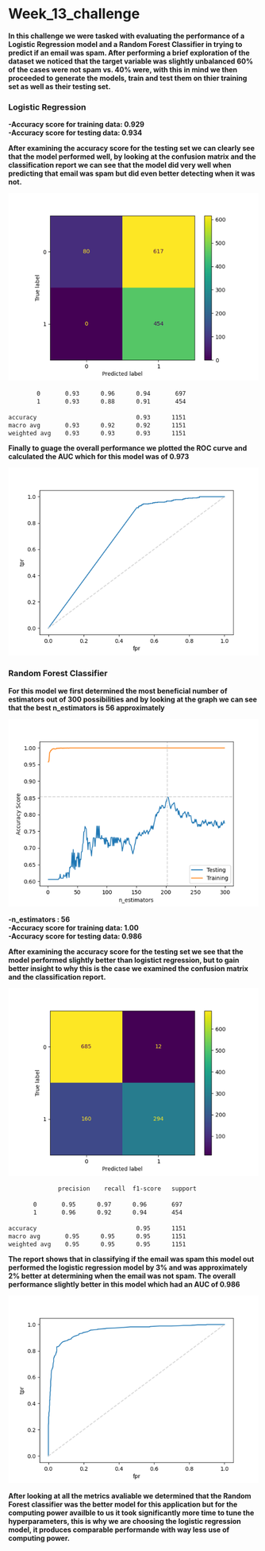 # Week_13_challenge



**In this challenge we were tasked with evaluating the performance of a Logistic Regression model and a Random Forest Classifier in trying to predict if an email was spam. After performing a brief exploration of the dataset we noticed that the target variable was slightly unbalanced 60% of the cases were not spam vs. 40% were, with this in mind we then proceeded to generate the models, train and test them on thier training set as well as their testing set.**

### Logistic Regression
**-Accuracy score for training data: 0.929**<br>
**-Accuracy score for testing data: 0.934**

**After examining the accuracy score for the testing set we can clearly see that the model performed well, by looking at the confusion matrix and the classification report we can see that the model did very well when predicting that email was spam but did even better detecting when it was not.**


![Alt text](Resources/lgr_cm.png)



            0       0.93      0.96      0.94       697
            1       0.93      0.88      0.91       454

    accuracy                            0.93      1151
    macro avg       0.93      0.92      0.92      1151
    weighted avg    0.93      0.93      0.93      1151


**Finally to guage the overall performance we plotted the ROC curve and calculated the AUC which for this model was of 0.973**


![Alt text](Resources/lgr_roc_auc.png)



### Random Forest Classifier
**For this model we first determined the most beneficial number of estimators out of 300 possibilities and by looking at the graph we can see that the best n_estimators is 56 approximately**


![Alt text](Resources/rcf_best_estimator.png)



**-n_estimators : 56**<br>
**-Accuracy score for training data: 1.00**<br>
**-Accuracy score for testing data: 0.986**

**After examining the accuracy score for the testing set we see that the model performed slightly better than logistict regression, but to gain better insight to why this is the case we examined the confusion matrix and the classification report.**


![Alt text](Resources/rcf_cm.png)




                  precision    recall  f1-score   support

           0       0.95      0.97      0.96       697
           1       0.96      0.92      0.94       454

    accuracy                            0.95      1151
    macro avg       0.95      0.95      0.95      1151
    weighted avg    0.95      0.95      0.95      1151


**The report shows that in classifying if the email was spam this model out performed the logistic regression model by 3% and was approximately 2% better at determining when the email was not spam. The overall performance slightly better in this model which had an AUC of 0.986**


![Alt text](Resources/rcf_roc_auc.png)




**After looking at all the metrics avaliable we determined that the Random Forest classifier was the better model for this application but for the computing power availble to us it took significantly more time to tune the hyperparameters, this is why we are choosing the logistic regression model, it produces comparable performande with way less use of computing power.**